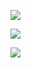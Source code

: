 
![](https://github-readme-streak-stats.herokuapp.com/?user=genga898&theme=merko&hide_border=false)

![](https://github-readme-stats.vercel.app/api?username=genga898&theme=merko&show_icons=true&hide_border=false&count_private=true) 

![](https://github-readme-stats.vercel.app/api/top-langs/?username=genga898&theme=merko&show_icons=true&hide_border=false&layout=compact)
